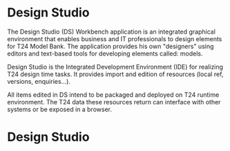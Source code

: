 #   Design Studio
The Design Studio (DS) Workbench application is an integrated graphical environment that enables business and IT professionals to design elements for T24 Model Bank. The application provides his own "designers" using editors and text-based tools for developing elements called: models.

Design Studio is the Integrated Development Environment (IDE) for realizing T24 design time tasks. It provides import and edition of resources (local ref, versions, enquiries...). 

All items edited in DS intend to be packaged and deployed on T24 runtime environment. The T24 data these resources return can interface with other systems or be exposed in a browser.

# Design Studio



